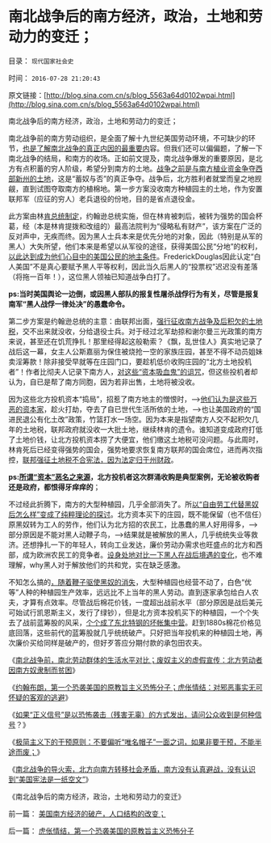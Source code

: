 # 南北战争后的南方经济，政治，土地和劳动力的变迁；

目录： `现代国家社会史` 

时间： `2016-07-28 21:20:43` 

原文链接：[http://blog.sina.com.cn/s/blog_5563a64d0102wpai.html](http://blog.sina.com.cn/s/blog_5563a64d0102wpai.html)

南北战争后的南方经济，政治，土地和劳动力的变迁；

南北战争前的南方劳动组织，是全面了解十九世纪美国劳动环境，不可缺少的环节，[也是了解南北战争的真正内因的最重要内](../../../2016/7/23/南北战争前，南北劳动群体的生活水平对比；.md)容。但我们还可以偏偏题，了解一下南北战争的结局，和南方的收场。正如前文提及，南北战争爆发的重要原因，是北方有点积蓄的穷人阶级，希望分到南方的土地。[战争之前是与南方植业资金争夺西部新州的土地](../../../2016/7/14/南北战争前对西部土地的政治争夺，及其“堪萨斯流血事件”；.md)，这是“蓄奴与否”的真正争夺。战争后，北方胜利者就堂而皇之地觊觎，直到试图夺取南方的植棉地。第一步方案没收南方种植园主的土地，作为安置联邦军（应征的穷人）老兵退役的份地，目的是省点退役金。

此方案由林[肯总统制定](../../../2016/7/17/南北战争前后，林肯政府“马克思主义革命及党国天下”的雏形；.md)，约翰逊总统实施，但在林肯被刺后，被转为强势的国会杯葛，经（本是林肯提拨和改组的）最高法院判为“侵略私有财产”，该方案在广泛的反对声中，无疾而终。因为黑人士兵本来是优先分地的对象，因此（特别是从军的黑人）大失所望，他们本来是希望以从军役的途径，获得美国公民“分地”的权利，[以此达到成为他们心目中的美国公民的地主条件](../../../2011/7/13/自由是赋予的，还是争取的？南北战争的六种“自由”.md)。FrederickDouglas因此认定“白人美国”不是真心要赋予黑人平等权利，因此当久后黑人的“投票权”迟迟没有差落（将拖一百年！），这位黑人领袖已知道战争白打了。

**ps:当时美国舆论一边倒，或因黑人部队的报复性屠杀战俘行为有关，尽管是报复南军“黑人战俘一律处决”的愚蠢命令。**

第二步方案是约翰逊总统的主意：由联邦出面，[强行征收南方战争及后积欠的土地税](../../../2011/7/19/民主最大的敌人不是专制，而是民粹.md)，交不出来就没收，分给退役士兵。对于经过北军劫掠和谢尔曼三光政策的南方来说，甚至还在饥荒挣扎！那里经得起这般勒索？《飘，乱世佳人》真实地记录了战后这一幕，女主人公斯嘉丽为保住被烧抢一空的家族庄园，甚至不得不动员姐妹卖淫筹款！除非接受早就等在庄园门口，要趁机低价收购庄园的“北方土地投机者”！作者比彻夫人记录下南方人，[对这些“资本吸血鬼”的诅咒](../../../2015/7/12/“资本，投机”是想象中的魔鬼，永远不能举证，也永远不能证伪；.md)，但这些投机者却认为，自已是帮了南方同胞，因为若非出售，土地将被没收。

因为这些北方投机资本“捣局”，招惹了南方地主的憎恨时，——>[他们认为是这些万恶的资本家](../../../2015/7/16/西方左派对北美的土地投机者和中国股市庄家的妖魔化.md)，趁火打劫，夺去了自已世代生活所依的土地，——>也让美国政府的“国进民退公有化土改”政策，竹篮打水一场空。因为本来是指望南方人交不起积欠几年的土地税，联邦政府就没收一大批土地，继续林肯的遗令。谁知道变成政府打低了土地价钱，让北方投机资本捞了大便宜，他们缴这土地税可没问题。与此周时，林肯死后已经变得强势的国会，强势地要求恢复南方联邦的国会席位，进而再次指控，[联邦强征土地税不合宪法，因为法定归于州财政](../../../2014/10/22/从旧日本的土地税收制度，理解金本位和英美土地房产税.md)。

**ps:[所谓“资本”恶名之来源](../../../2015/7/13/“万恶的资本，非法集资，扰乱社会主义金融秩序”的真面目.md)，北方投机者这次群涌收购是典型案例，无论被收购者还是政府，都恨得牙痒痒的**；

不过经此折腾下，南方的大型种植园，几乎全部消失了。所[以“自由劳工代替黑奴后怎么样”变成了纯粹理论的探讨](../../../2016/7/19/美国南方种植园的历史场景，黑奴日常生活形态；.md)。北方资本买下的庄园，既不能保留（也不信任）原黑奴转为工人的劳作，他们认为北方招的农民工，比愚蠢的黑人好用得多，——>部分原因是不能对黑人动鞭子鸟，——>结果就是被解放的黑人，几乎统统失业等救济。还想挣扎一下的年轻人，转向工业发达，廉价劳动办需求也旺盛点的北方和西部，成为欧洲农民工的竞争者。[设身处地对比一下黑人在战后境遇的变化](../../../2011/3/30/黑奴“被解放”中的悲剧.md)，也不难理解，why黑人对于解放他们的共和党，实在缺乏感激。

不知怎么搞的[，随着鞭子驱使黑奴的消失](../../../2016/7/18/美国南方的黑奴，几乎没有反抗的记录；.md)，大型种植园也经营不动了，白色“优等”人种的种植园生产效率，远远比不上当年的黑人劳动。直到逐家承包给白人农夫，才算有点效率。尽管战后棉花价钱，一度超出战前水平（部分原因是战后美元可始试行凯恩斯主义，发行了绿钞），但是北方资本投机买下的种植园，一个个失去了战前蓝筹股的风采，[个个成了东北特钢的坏帐集中营](../../../2014/6/11/毛左特权工人“视金钱如粪土”，欲壑难填，对纳税人恩将仇报.md)。赶到1880s棉花价格见底回落，这些前代的蓝筹股就几乎统统破产。只好把当年投机来的种植园土地，再次廉价买给同样是破产的，但好歹答应分期付款的承包田农夫。

《[南北战争前，南北劳动群体的生活水平对比；废奴主义的虚假宣传：北方劳动者因南方奴隶制而贫困](../../../2016/7/23/南北战争前，南北劳动群体的生活水平对比；.md)》

《[约翰布朗，第一个恐袭美国的原教旨主义恐怖分子；虎伥情结：对邪恶事实无可怀疑的客观的逃避](../../../2016/7/24/虎伥情结，第一个恐袭美国的原教旨主义恐怖分子.md)》

《[如果“正义信号”是以恐怖袭击（残害无辜）的方式发出，请问公众收到是何种信号](../../../2016/7/25/恐怖袭击的“正义”和第零法则，无辜者鲜血向公众发出的信号；.md)？》

《[极简主义下的干预原则：不要偏听“唯名帽子”一面之词，如果非要干预，不能半途而废；](../../../2016/7/26/“干涉内政”很难奏效，也不可能是极简要点.md)》

《[南北战争的导火索，北方向南方转移社会矛盾，南方没有认真避战，没有认识到“美国宪法是一纸空文”](../../../2016/7/27/南北战争的原因，在于美国宪法，本质是一纸空文.md)》

《南北战争后的南方经济，政治，土地和劳动力的变迁》

前一篇： [美国南方经济的破产，人口结构的改变；](../../../2016/7/29/美国南方经济的破产，人口结构的改变；.md)

后一篇： [虎伥情结，第一个恐袭美国的原教旨主义恐怖分子](../../../2016/7/24/虎伥情结，第一个恐袭美国的原教旨主义恐怖分子.md)

